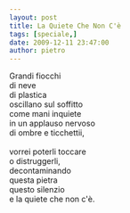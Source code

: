 ```yaml
---
layout: post
title: La Quiete Che Non C'è
tags: [speciale,]
date: 2009-12-11 23:47:00
author: pietro
---
```

Grandi fiocchi<br/>di neve<br/>di plastica<br/>oscillano sul soffitto<br/>come mani inquiete<br/>in un applauso nervoso<br/>di ombre e ticchettii,<br/><br/>vorrei poterli toccare<br/>o distruggerli,<br/>decontaminando<br/>questa pietra<br/>questo silenzio<br/>e la quiete che non c'è.
